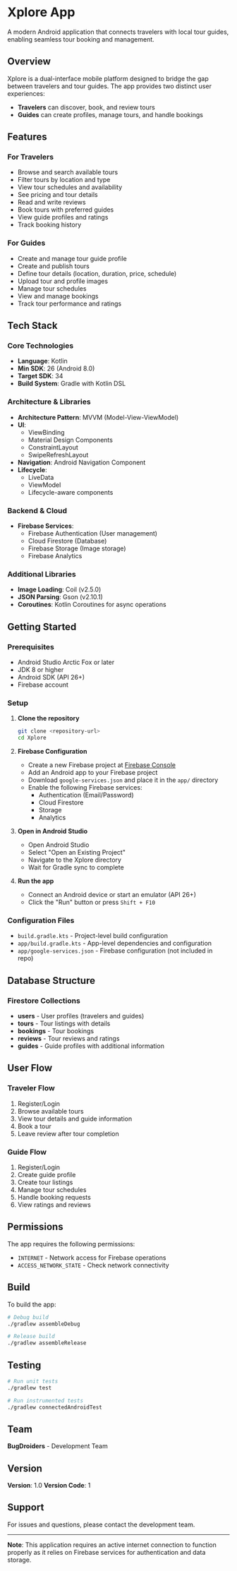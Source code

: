 # Xplore App

A modern Android application that connects travelers with local tour guides, enabling seamless tour booking and management.

## Overview

Xplore is a dual-interface mobile platform designed to bridge the gap between travelers and tour guides. The app provides two distinct user experiences:
- **Travelers** can discover, book, and review tours
- **Guides** can create profiles, manage tours, and handle bookings

## Features

### For Travelers
- Browse and search available tours
- Filter tours by location and type
- View tour schedules and availability
- See pricing and tour details
- Read and write reviews
- Book tours with preferred guides
- View guide profiles and ratings
- Track booking history

### For Guides
- Create and manage tour guide profile
- Create and publish tours
- Define tour details (location, duration, price, schedule)
- Upload tour and profile images
- Manage tour schedules
- View and manage bookings
- Track tour performance and ratings

## Tech Stack

### Core Technologies
- **Language**: Kotlin
- **Min SDK**: 26 (Android 8.0)
- **Target SDK**: 34
- **Build System**: Gradle with Kotlin DSL

### Architecture & Libraries
- **Architecture Pattern**: MVVM (Model-View-ViewModel)
- **UI**:
  - ViewBinding
  - Material Design Components
  - ConstraintLayout
  - SwipeRefreshLayout
- **Navigation**: Android Navigation Component
- **Lifecycle**:
  - LiveData
  - ViewModel
  - Lifecycle-aware components

### Backend & Cloud
- **Firebase Services**:
  - Firebase Authentication (User management)
  - Cloud Firestore (Database)
  - Firebase Storage (Image storage)
  - Firebase Analytics

### Additional Libraries
- **Image Loading**: Coil (v2.5.0)
- **JSON Parsing**: Gson (v2.10.1)
- **Coroutines**: Kotlin Coroutines for async operations

## Getting Started

### Prerequisites
- Android Studio Arctic Fox or later
- JDK 8 or higher
- Android SDK (API 26+)
- Firebase account

### Setup

1. **Clone the repository**
   ```bash
   git clone <repository-url>
   cd Xplore
   ```

2. **Firebase Configuration**
   - Create a new Firebase project at [Firebase Console](https://console.firebase.google.com/)
   - Add an Android app to your Firebase project
   - Download `google-services.json` and place it in the `app/` directory
   - Enable the following Firebase services:
     - Authentication (Email/Password)
     - Cloud Firestore
     - Storage
     - Analytics

3. **Open in Android Studio**
   - Open Android Studio
   - Select "Open an Existing Project"
   - Navigate to the Xplore directory
   - Wait for Gradle sync to complete

4. **Run the app**
   - Connect an Android device or start an emulator (API 26+)
   - Click the "Run" button or press `Shift + F10`

### Configuration Files

- `build.gradle.kts` - Project-level build configuration
- `app/build.gradle.kts` - App-level dependencies and configuration
- `app/google-services.json` - Firebase configuration (not included in repo)

## Database Structure

### Firestore Collections

- **users** - User profiles (travelers and guides)
- **tours** - Tour listings with details
- **bookings** - Tour bookings
- **reviews** - Tour reviews and ratings
- **guides** - Guide profiles with additional information

## User Flow

### Traveler Flow
1. Register/Login
2. Browse available tours
3. View tour details and guide information
4. Book a tour
5. Leave review after tour completion

### Guide Flow
1. Register/Login
2. Create guide profile
3. Create tour listings
4. Manage tour schedules
5. Handle booking requests
6. View ratings and reviews

## Permissions

The app requires the following permissions:
- `INTERNET` - Network access for Firebase operations
- `ACCESS_NETWORK_STATE` - Check network connectivity

## Build

To build the app:

```bash
# Debug build
./gradlew assembleDebug

# Release build
./gradlew assembleRelease
```

## Testing

```bash
# Run unit tests
./gradlew test

# Run instrumented tests
./gradlew connectedAndroidTest
```

## Team

**BugDroiders** - Development Team

## Version

**Version**: 1.0
**Version Code**: 1

## Support

For issues and questions, please contact the development team.

---

**Note**: This application requires an active internet connection to function properly as it relies on Firebase services for authentication and data storage.
